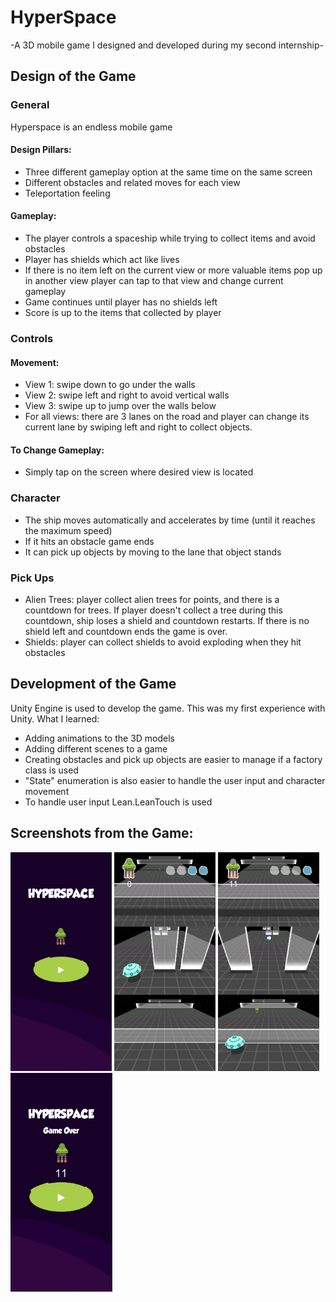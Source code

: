 # HyperSpace
-A 3D mobile game I designed and developed during my second internship-

## Design of the Game

### General
Hyperspace is an endless mobile game
#### Design Pillars:
-	Three different gameplay option at the same time on the same screen
-	Different obstacles and related moves for each view
-	Teleportation feeling
#### Gameplay:
-	The player controls a spaceship while trying to collect items and avoid obstacles
- Player has shields which act like lives
-	If there is no item left on the current view or more valuable items pop up in another view player can tap to that view and change current gameplay
-	Game continues until player has no shields left
-	Score is up to the items that collected by player

### Controls 
#### Movement:
-	View 1: swipe down to go under the walls
-	View 2: swipe left and right to avoid vertical walls
-	View 3: swipe up to jump over the walls below
-	For all views: there are 3 lanes on the road and player can change its current lane by swiping left and right to collect objects.
#### To Change Gameplay:
-	Simply tap on the screen where desired view is located

### Character
-	The ship moves automatically and accelerates by time (until it reaches the maximum speed)
-	If it hits an obstacle game ends
-	It can pick up objects by moving to the lane that object stands

### Pick Ups
- Alien Trees: player collect alien trees for points, and there is a countdown for trees. If player doesn't collect a tree during this countdown, ship loses a shield and countdown restarts. If there is no shield left and countdown ends the game is over. 
- Shields: player can collect shields to avoid exploding when they hit obstacles


## Development of the Game

Unity Engine is used to develop the game. This was my first experience with Unity. What I learned:
- Adding animations to the 3D models
- Adding different scenes to a game
- Creating obstacles and pick up objects are easier to manage if a factory class is used
- "State" enumeration is also easier to handle the user input and character movement
- To handle user input Lean.LeanTouch is used

## Screenshots from the Game:

<p>
  <img src="https://github.com/dogaminekaba/HyperSpace-2022/blob/main/hs-1.PNG" height="350"/>
  <img src="https://github.com/dogaminekaba/HyperSpace-2022/blob/main/hs-2.PNG" height="350"/>
  <img src="https://github.com/dogaminekaba/HyperSpace-2022/blob/main/hs-3.PNG" height="350"/>
  <img src="https://github.com/dogaminekaba/HyperSpace-2022/blob/main/hs-4.PNG" height="350"/>
</p>

